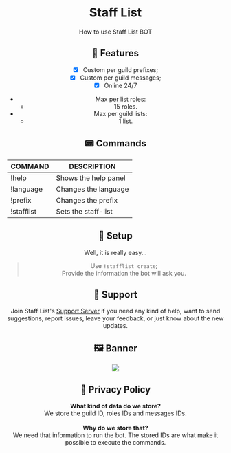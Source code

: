 <center>
 
# Staff List
How to use Staff List BOT

## 💎 Features
- [x] Custom per guild prefixes;
- [x] Custom per guild messages;
- [x] Online 24/7
* Max per list roles:
  * 15 roles.
* Max per guild lists:
  * 1 list.
  
## 📟 Commands
|COMMAND|DESCRIPTION|
|------|------|
|!help|Shows the help panel|
|!language|Changes the language|
|!prefix|Changes the prefix|
|!stafflist|Sets the staff-list|

## 💾 Setup
Well, it is really easy...
> Use `!stafflist create`;<br>
> Provide the information the bot will ask you.

## 🙋 Support
Join Staff List's [Support Server](https://discord.gg/3H5UmVb) if you need any kind of help, want to send suggestions, report issues, leave your feedback, or just know about the new updates.

## 🖼️ Banner
<a href="https://discord.com/oauth2/authorize?client_id=666691784839004174&scope=bot&permissions=158728"><img src="https://i.imgur.com/SNySWLh.png"></a>

## 🔐 Privacy Policy
**What kind of data do we store?**<br>
We store the guild ID, roles IDs and messages IDs.<br>
<br>
**Why do we store that?**<br>
We need that information to run the bot. The stored IDs are what make it possible to execute the commands.
</center>
